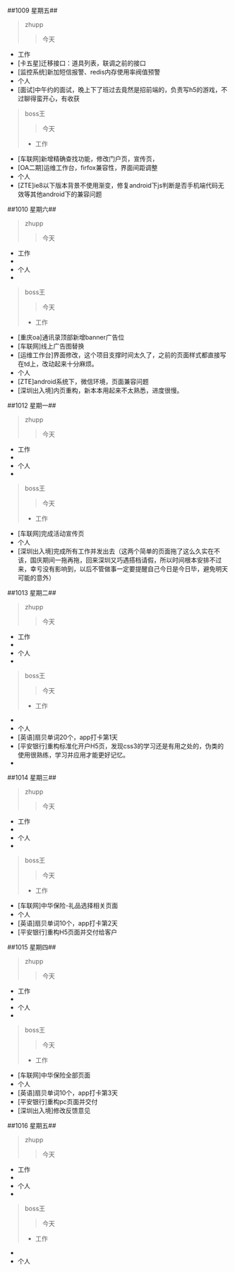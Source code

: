  ##1009 星期五##
>zhupp
>>今天  
- 工作  
 - [卡五星]迁移接口：道具列表，联调之前的接口
 - [监控系统]新加短信报警、redis内存使用率阀值预警
- 个人  
 - [面试]中午约的面试，晚上下了班过去竟然是招前端的，负责写h5的游戏，不过聊得蛮开心，有收获
>
>boss王
>>今天 
>- 工作  
 - [车联网]新增精确查找功能，修改门户页，宣传页，
 - [OA二期]运维工作台，firfox兼容性，界面间距调整
- 个人 
 - [ZTE]ie8以下版本背景不使用渐变，修复android下js判断是否手机端代码无效等其他android下的兼容问题


##1010 星期六##
>zhupp
>>今天  
- 工作  
 - 
- 个人  
 - 
>
>boss王
>>今天 
>- 工作  
 - [重庆oa]通讯录顶部新增banner广告位 
 - [车联网]线上广告图替换
 - [运维工作台]界面修改，这个项目支撑时间太久了，之前的页面样式都直接写在td上，改动起来十分麻烦。
- 个人 
 - [ZTE]android系统下，微信环境，页面兼容问题
 - [深圳出入境]内页重构，新本本用起来不太熟悉，进度很慢。

##1012 星期一##
>zhupp
>>今天  
- 工作  
 - 
- 个人  
 - 
>
>boss王
>>今天 
>- 工作  
 - [车联网]完成活动宣传页
- 个人 
 - [深圳出入境]完成所有工作并发出去（这两个简单的页面拖了这么久实在不该，国庆期间一拖再拖，回来深圳又巧遇搭档请假，所以时间根本安排不过来，幸亏没有影响到，以后不管做事一定要提醒自己今日是今日毕，避免明天可能的意外）

##1013 星期二##
>zhupp
>>今天  
- 工作  
 - 
- 个人  
 - 
>
>boss王
>>今天 
>- 工作  
 - 
- 个人 
 - [英语]扇贝单词20个，app打卡第1天
 - [平安银行]重构标准化开户H5页，发现css3的学习还是有用之处的，伪类的使用很熟练，学习并应用才能更好记忆。
 - 

##1014 星期三##
>zhupp
>>今天  
- 工作  
 - 
- 个人  
 - 
>
>boss王
>>今天 
>- 工作  
 - [车联网]中华保险-礼品选择相关页面
- 个人 
 - [英语]扇贝单词10个，app打卡第2天
 - [平安银行]重构H5页面并交付给客户


##1015 星期四##
>zhupp
>>今天  
- 工作  
 - 
- 个人  
 - 
>
>boss王
>>今天 
>- 工作  
 - [车联网]中华保险全部页面
- 个人 
 - [英语]扇贝单词10个，app打卡第3天
 - [平安银行]重构pc页面并交付
 - [深圳出入境]修改反馈意见

##1016 星期五##
>zhupp
>>今天  
- 工作  
 - 
- 个人  
 - 
>
>boss王
>>今天 
>- 工作  
 - 
- 个人 



